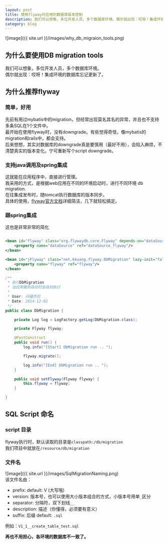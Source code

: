 ```yaml
---
layout: post 
title: 使用flyway对应用的数据库版本控制
description: 我们可以想象，多位开发人员，多个数据库环境。偶尔就出现：哎呀！集成环境的数据库忘记更新了。推荐使用flyway进行应用程序的数据库版本控制。
category: blog
---
```

![image]({{ site.url }}/images/why_db_migraion_tools.png)

## 为什么要使用DB migration tools

我们可以想象，多位开发人员，多个数据库环境。  
偶尔就出现：哎呀！集成环境的数据库忘记更新了。  

## 为什么推荐flyway

### 简单，好用
先前有用过mybatis中的migration，但经常出现莫名其名的异常，并且也不支持多条SQL在1个文件中。    
最开始在使用flyway时，没有downgrade。有些觉得奇怪，像mybatis的migration和rails中，都会支持。   
后来想想，其实对数据库的downgrade真是要慎用（最好不用），会陷入麻烦，不清楚真实的版本变化。宁可重新写个script downgrade。

### 支持java调用及spring集成
这就能在应用程序中，直接进行管理。  
我采用的方式，是根据web应用在不同的环境启动时，进行不同环境 db migration.  
在往集成发布时，随tomcat执行数据库的版本同步。    
具体的使用，[flyway官方文档](http://flywaydb.org/getstarted/)详细简洁，几下就轻松搞定。

### 跟spring集成
这也是非常非常的简化

```xml

<bean id="flyway" class="org.flywaydb.core.Flyway" depends-on="dataSource_flyway" lazy-init="false">
    <property name="dataSource" ref="dataSource_flyway"/>
</bean>

<bean id="jFlyway" class="net.kkuang.flyway.DbMigration" lazy-init="false" depends-on="flyway">
    <property name="flyway" ref="flyway"/>
</bean>
```

```java
/**
 * 执行DbMigration
 * 当应用服务启动时会自动执行
 *
 * User: 闷骚乔巴
 * Date: 2014-12-02
 */
public class DbMigration {

    private Log log = LogFactory.getLog(DbMigration.class);

    private Flyway flyway;

    @PostConstruct
    public void run() {
        log.info("[Start] DbMigration run .. ");

        flyway.migrate();

        log.info("[End] DbMigration run .. ");
    }

    public void setFlyway(Flyway flyway) {
        this.flyway = flyway;
    }

}

```

## SQL Script 命名

### script 目录
flyway执行时，默认读取的目录是`classpath:/db/migration`  
我们项目中就放在`/resource/db/migration`  

### 文件名 
![image]({{ site.url }}/images/SqlMigrationNaming.png)  
该文件名由：   
* prefix: default: V (大写哦)  
* version: 版本号，也可以使用大小版本组合的方式，小版本号用单`_`区分   
* separator: 分隔符，双下划线`__`    
* description: 描述（你懂得，必须要有意义）   
* suffix: 后缀 default: `.sql`    

例如：`V1_1__create_table_test.sql`

**再也不用担心，各环境的数据库不一致了。**
